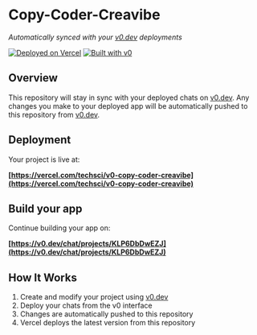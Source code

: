 # Copy-Coder-Creavibe

*Automatically synced with your [v0.dev](https://v0.dev) deployments*

[![Deployed on Vercel](https://img.shields.io/badge/Deployed%20on-Vercel-black?style=for-the-badge&logo=vercel)](https://vercel.com/techsci/v0-copy-coder-creavibe)
[![Built with v0](https://img.shields.io/badge/Built%20with-v0.dev-black?style=for-the-badge)](https://v0.dev/chat/projects/KLP6DbDwEZJ)

## Overview

This repository will stay in sync with your deployed chats on [v0.dev](https://v0.dev).
Any changes you make to your deployed app will be automatically pushed to this repository from [v0.dev](https://v0.dev).

## Deployment

Your project is live at:

**[https://vercel.com/techsci/v0-copy-coder-creavibe](https://vercel.com/techsci/v0-copy-coder-creavibe)**

## Build your app

Continue building your app on:

**[https://v0.dev/chat/projects/KLP6DbDwEZJ](https://v0.dev/chat/projects/KLP6DbDwEZJ)**

## How It Works

1. Create and modify your project using [v0.dev](https://v0.dev)
2. Deploy your chats from the v0 interface
3. Changes are automatically pushed to this repository
4. Vercel deploys the latest version from this repository
